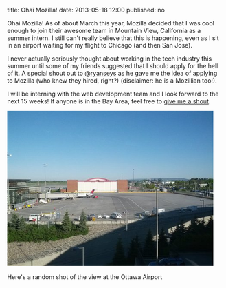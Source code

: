 title: Ohai Mozilla!
date: 2013-05-18 12:00
published: no

Ohai Mozilla! As of about March this year, Mozilla decided that I was cool
enough to join their awesome team in Mountain View, California as a summer
intern. I still can't really believe that this is happening, even as I sit in 
an airport waiting for my flight to Chicago (and then San Jose).

I never actually seriously thought about working in the tech industry this
summer until some of my friends suggested that I should apply for the hell of it.
A special shout out to [@ryanseys](http://ryanseys.com) as he gave me the 
idea of applying to Mozilla (who knew they hired, right?) (disclaimer: he is
a Mozillian too!).

I will be interning with the web development team and I look forward to the next
15 weeks! If anyone is in the Bay Area, feel free to [give me a shout](/contact).

<div class="img">
  <img src="/static/blog/yow.jpg" />
  <p>Here's a random shot of the view at the Ottawa Airport</p>
</div>
